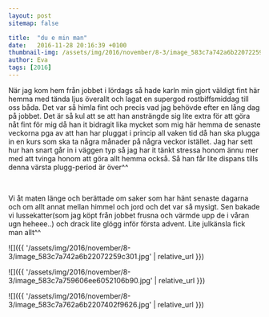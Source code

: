 ```yaml
---
layout: post
sitemap: false

title:  "du e min man"
date:   2016-11-28 20:16:39 +0100
thumbnail-img: /assets/img/2016/november/8-3/image_583c7a742a6b22072259c301.jpg
author: Eva
tags: [2016]
---
```


När jag kom hem från jobbet i lördags så hade karln min gjort väldigt fint här hemma med tända ljus överallt och lagat en supergod rostbiffsmiddag till oss båda. Det var så himla fint och precis vad jag behövde efter en lång dag på jobbet. Det är så kul att se att han ansträngde sig lite extra för att göra nåt fint för mig då han it bidragit lika mycket som mig här hemma de senaste veckorna pga av att han har pluggat i princip all vaken tid då han ska plugga in en kurs som ska ta några månader på några veckor istället. Jag har sett hur han snart går in i väggen typ så jag har it tänkt stressa honom ännu mer med att tvinga honom att göra allt hemma också. Så han får lite dispans tills denna värsta plugg-period är över^^ 




 




Vi åt maten länge och berättade om saker som har hänt senaste dagarna och om allt annat mellan himmel och jord och det var så mysigt. Sen bakade vi lussekatter(som jag köpt från jobbet frusna och värmde upp de i våran ugn heheee..) och drack lite glögg inför första advent. Lite julkänsla fick man allt^^

![]({{ '/assets/img/2016/november/8-3/image_583c7a742a6b22072259c301.jpg'  | relative_url }})

![]({{ '/assets/img/2016/november/8-3/image_583c7a759606ee6052106b90.jpg'  | relative_url }})

![]({{ '/assets/img/2016/november/8-3/image_583c7a762a6b2207402f9626.jpg'  | relative_url }})

